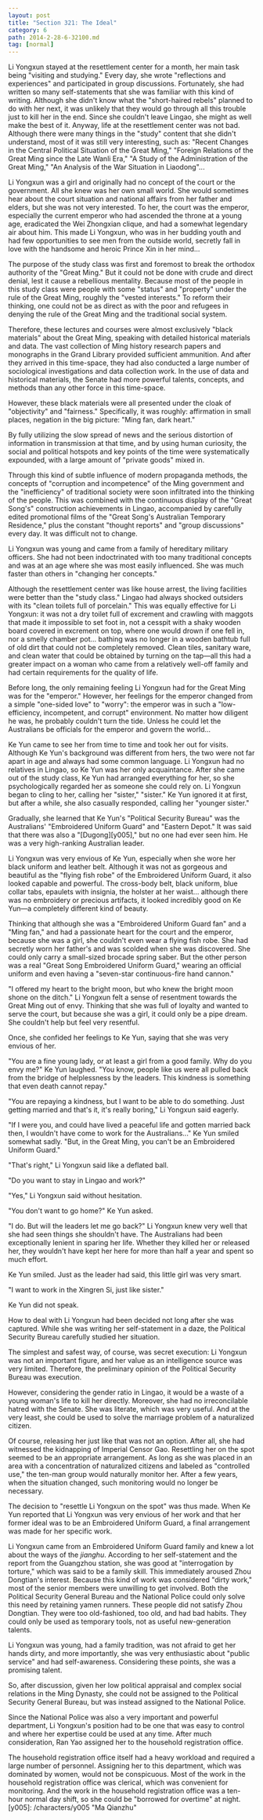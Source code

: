 ```yaml
---
layout: post
title: "Section 321: The Ideal"
category: 6
path: 2014-2-28-6-32100.md
tag: [normal]
---
```


Li Yongxun stayed at the resettlement center for a month, her main task being "visiting and studying." Every day, she wrote "reflections and experiences" and participated in group discussions. Fortunately, she had written so many self-statements that she was familiar with this kind of writing. Although she didn't know what the "short-haired rebels" planned to do with her next, it was unlikely that they would go through all this trouble just to kill her in the end. Since she couldn't leave Lingao, she might as well make the best of it. Anyway, life at the resettlement center was not bad. Although there were many things in the "study" content that she didn't understand, most of it was still very interesting, such as: "Recent Changes in the Central Political Situation of the Great Ming," "Foreign Relations of the Great Ming since the Late Wanli Era," "A Study of the Administration of the Great Ming," "An Analysis of the War Situation in Liaodong"...

Li Yongxun was a girl and originally had no concept of the court or the government. All she knew was her own small world. She would sometimes hear about the court situation and national affairs from her father and elders, but she was not very interested. To her, the court was the emperor, especially the current emperor who had ascended the throne at a young age, eradicated the Wei Zhongxian clique, and had a somewhat legendary air about him. This made Li Yongxun, who was in her budding youth and had few opportunities to see men from the outside world, secretly fall in love with the handsome and heroic Prince Xin in her mind...

The purpose of the study class was first and foremost to break the orthodox authority of the "Great Ming." But it could not be done with crude and direct denial, lest it cause a rebellious mentality. Because most of the people in this study class were people with some "status" and "property" under the rule of the Great Ming, roughly the "vested interests." To reform their thinking, one could not be as direct as with the poor and refugees in denying the rule of the Great Ming and the traditional social system.

Therefore, these lectures and courses were almost exclusively "black materials" about the Great Ming, speaking with detailed historical materials and data. The vast collection of Ming history research papers and monographs in the Grand Library provided sufficient ammunition. And after they arrived in this time-space, they had also conducted a large number of sociological investigations and data collection work. In the use of data and historical materials, the Senate had more powerful talents, concepts, and methods than any other force in this time-space.

However, these black materials were all presented under the cloak of "objectivity" and "fairness." Specifically, it was roughly: affirmation in small places, negation in the big picture: "Ming fan, dark heart."

By fully utilizing the slow spread of news and the serious distortion of information in transmission at that time, and by using human curiosity, the social and political hotspots and key points of the time were systematically expounded, with a large amount of "private goods" mixed in.

Through this kind of subtle influence of modern propaganda methods, the concepts of "corruption and incompetence" of the Ming government and the "inefficiency" of traditional society were soon infiltrated into the thinking of the people. This was combined with the continuous display of the "Great Song's" construction achievements in Lingao, accompanied by carefully edited promotional films of the "Great Song's Australian Temporary Residence," plus the constant "thought reports" and "group discussions" every day. It was difficult not to change.

Li Yongxun was young and came from a family of hereditary military officers. She had not been indoctrinated with too many traditional concepts and was at an age where she was most easily influenced. She was much faster than others in "changing her concepts."

Although the resettlement center was like house arrest, the living facilities were better than the "study class." Lingao had always shocked outsiders with its "clean toilets full of porcelain." This was equally effective for Li Yongxun: it was not a dry toilet full of excrement and crawling with maggots that made it impossible to set foot in, not a cesspit with a shaky wooden board covered in excrement on top, where one would drown if one fell in, nor a smelly chamber pot... bathing was no longer in a wooden bathtub full of old dirt that could not be completely removed. Clean tiles, sanitary ware, and clean water that could be obtained by turning on the tap—all this had a greater impact on a woman who came from a relatively well-off family and had certain requirements for the quality of life.

Before long, the only remaining feeling Li Yongxun had for the Great Ming was for the "emperor." However, her feelings for the emperor changed from a simple "one-sided love" to "worry": the emperor was in such a "low-efficiency, incompetent, and corrupt" environment. No matter how diligent he was, he probably couldn't turn the tide. Unless he could let the Australians be officials for the emperor and govern the world...

Ke Yun came to see her from time to time and took her out for visits. Although Ke Yun's background was different from hers, the two were not far apart in age and always had some common language. Li Yongxun had no relatives in Lingao, so Ke Yun was her only acquaintance. After she came out of the study class, Ke Yun had arranged everything for her, so she psychologically regarded her as someone she could rely on. Li Yongxun began to cling to her, calling her "sister," "sister." Ke Yun ignored it at first, but after a while, she also casually responded, calling her "younger sister."

Gradually, she learned that Ke Yun's "Political Security Bureau" was the Australians' "Embroidered Uniform Guard" and "Eastern Depot." It was said that there was also a "[Dugong][y005]," but no one had ever seen him. He was a very high-ranking Australian leader.

Li Yongxun was very envious of Ke Yun, especially when she wore her black uniform and leather belt. Although it was not as gorgeous and beautiful as the "flying fish robe" of the Embroidered Uniform Guard, it also looked capable and powerful. The cross-body belt, black uniform, blue collar tabs, epaulets with insignia, the holster at her waist... although there was no embroidery or precious artifacts, it looked incredibly good on Ke Yun—a completely different kind of beauty.

Thinking that although she was a "Embroidered Uniform Guard fan" and a "Ming fan," and had a passionate heart for the court and the emperor, because she was a girl, she couldn't even wear a flying fish robe. She had secretly worn her father's and was scolded when she was discovered. She could only carry a small-sized brocade spring saber. But the other person was a real "Great Song Embroidered Uniform Guard," wearing an official uniform and even having a "seven-star continuous-fire hand cannon."

"I offered my heart to the bright moon, but who knew the bright moon shone on the ditch." Li Yongxun felt a sense of resentment towards the Great Ming out of envy. Thinking that she was full of loyalty and wanted to serve the court, but because she was a girl, it could only be a pipe dream. She couldn't help but feel very resentful.

Once, she confided her feelings to Ke Yun, saying that she was very envious of her.

"You are a fine young lady, or at least a girl from a good family. Why do you envy me?" Ke Yun laughed. "You know, people like us were all pulled back from the bridge of helplessness by the leaders. This kindness is something that even death cannot repay."

"You are repaying a kindness, but I want to be able to do something. Just getting married and that's it, it's really boring," Li Yongxun said eagerly.

"If I were you, and could have lived a peaceful life and gotten married back then, I wouldn't have come to work for the Australians..." Ke Yun smiled somewhat sadly. "But, in the Great Ming, you can't be an Embroidered Uniform Guard."

"That's right," Li Yongxun said like a deflated ball.

"Do you want to stay in Lingao and work?"

"Yes," Li Yongxun said without hesitation.

"You don't want to go home?" Ke Yun asked.

"I do. But will the leaders let me go back?" Li Yongxun knew very well that she had seen things she shouldn't have. The Australians had been exceptionally lenient in sparing her life. Whether they killed her or released her, they wouldn't have kept her here for more than half a year and spent so much effort.

Ke Yun smiled. Just as the leader had said, this little girl was very smart.

"I want to work in the Xingren Si, just like sister."

Ke Yun did not speak.

How to deal with Li Yongxun had been decided not long after she was captured. While she was writing her self-statement in a daze, the Political Security Bureau carefully studied her situation.

The simplest and safest way, of course, was secret execution: Li Yongxun was not an important figure, and her value as an intelligence source was very limited. Therefore, the preliminary opinion of the Political Security Bureau was execution.

However, considering the gender ratio in Lingao, it would be a waste of a young woman's life to kill her directly. Moreover, she had no irreconcilable hatred with the Senate. She was literate, which was very useful. And at the very least, she could be used to solve the marriage problem of a naturalized citizen.

Of course, releasing her just like that was not an option. After all, she had witnessed the kidnapping of Imperial Censor Gao. Resettling her on the spot seemed to be an appropriate arrangement. As long as she was placed in an area with a concentration of naturalized citizens and labeled as "controlled use," the ten-man group would naturally monitor her. After a few years, when the situation changed, such monitoring would no longer be necessary.

The decision to "resettle Li Yongxun on the spot" was thus made. When Ke Yun reported that Li Yongxun was very envious of her work and that her former ideal was to be an Embroidered Uniform Guard, a final arrangement was made for her specific work.

Li Yongxun came from an Embroidered Uniform Guard family and knew a lot about the ways of the *jianghu*. According to her self-statement and the report from the Guangzhou station, she was good at "interrogation by torture," which was said to be a family skill. This immediately aroused Zhou Dongtian's interest. Because this kind of work was considered "dirty work," most of the senior members were unwilling to get involved. Both the Political Security General Bureau and the National Police could only solve this need by retaining yamen runners. These people did not satisfy Zhou Dongtian. They were too old-fashioned, too old, and had bad habits. They could only be used as temporary tools, not as useful new-generation talents.

Li Yongxun was young, had a family tradition, was not afraid to get her hands dirty, and more importantly, she was very enthusiastic about "public service" and had self-awareness. Considering these points, she was a promising talent.

So, after discussion, given her low political appraisal and complex social relations in the Ming Dynasty, she could not be assigned to the Political Security General Bureau, but was instead assigned to the National Police.

Since the National Police was also a very important and powerful department, Li Yongxun's position had to be one that was easy to control and where her expertise could be used at any time. After much consideration, Ran Yao assigned her to the household registration office.

The household registration office itself had a heavy workload and required a large number of personnel. Assigning her to this department, which was dominated by women, would not be conspicuous. Most of the work in the household registration office was clerical, which was convenient for monitoring. And the work in the household registration office was a ten-hour normal day shift, so she could be "borrowed for overtime" at night.
[y005]: /characters/y005 "Ma Qianzhu"
